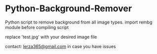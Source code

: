 # Python-Background-Remover
Python script to remove background from all image types. 
import rembg module before compiling script 

replace 'test.jpg' with your desired image file

contact: lerza365@gmail.com in case you have issues
